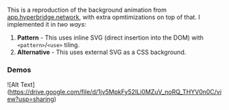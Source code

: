 This is a reproduction of the background animation from [app.hyperbridge.network](https://app.hyperbridge.network), with extra opmtimizations on top of that. I implemented it in _two ways:_

1.  **Pattern** - This uses inline SVG (direct insertion into the DOM) with `<pattern>`/`<use>` tiling.
2.  **Alternative** - This uses external SVG as a CSS background.

### Demos

!\[Alt Text\](https://drive.google.com/file/d/1jv5MpkFy52ILi0MZuV_noRQ_THYV0n0C/view?usp=sharing)